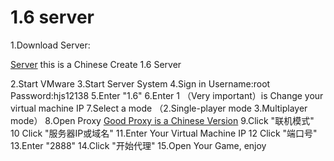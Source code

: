 # 1.6 server

1.Download Server:

[Server](https://www.123pan.com/s/BrRSVv-AQX2) this is a Chinese Create 1.6 Server

2.Start VMware
3.Start Server System
4.Sign in
  Username:root
  Password:hjs12138
5.Enter "1.6"
6.Enter 1 （Very important）is Change your virtual machine IP
7.Select a mode （2.Single-player mode 3.Multiplayer mode）
8.Open Proxy
 [Good Proxy is a Chinese Version](https://github.com/JDDKCN/KCN-Proxy/releases/download/v0.1.0-Beta/KCN-Proxy_v0.1.0-beta.zip)
9.Click "联机模式"
10 Click "服务器IP或域名"
11.Enter Your Virtual Machine IP
12 Click "端口号"
13.Enter "2888"
14.Click "开始代理" 
15.Open Your Game, enjoy
